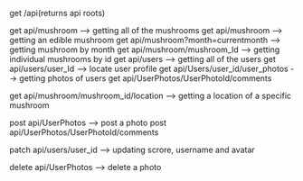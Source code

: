 
get /api(returns api roots)

get api/mushroom --> getting all of the mushrooms 
get api/mushroom --> getting an edible mushroom 
get api/mushroom?month=currentmonth --> getting mushroom by month
get api/mushroom/mushroom_Id --> getting individual mushrooms by id
get api/users --> getting all of the users
get api/users/user_Id --> locate user profile
get api/Users/user_id/user_photos --> getting photos of users
get api/UserPhotos/UserPhotoId/comments

get api/mushroom/mushroom_id/location --> getting a location of a specific mushroom


post api/UserPhotos --> post a photo
post api/UserPhotos/UserPhotoId/comments

patch api/users/user_id --> updating scrore, username and avatar

delete api/UserPhotos --> delete a photo




